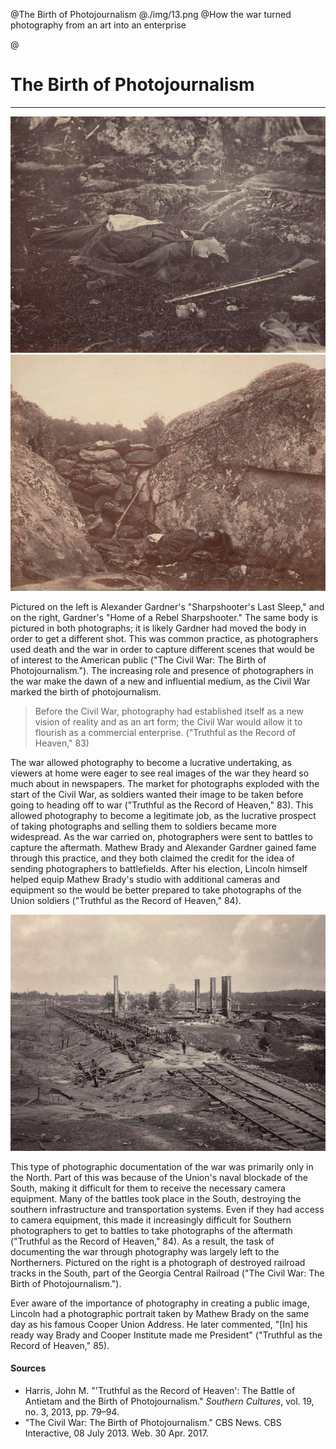 @The Birth of Photojournalism
@./img/13.png
@How the war turned photography from an art into an enterprise

@
# The Birth of Photojournalism

***

<div class='ui one column center aligned grid'>
	<div class="column">
		<div class="ui centered medium images">
			<img src="./img/16.png">
			</img>
			<img src="./img/17.png">
			</img>
		</div>
	</div>
</div>

Pictured on the left is Alexander Gardner's "Sharpshooter's Last Sleep," and on the right, Gardner's "Home of a Rebel Sharpshooter." The same body is pictured in both photographs; it is likely Gardner had moved the body in order to get a different shot.  This was common practice, as photographers used death and the war in order to capture different scenes that would be of interest to the American public ("The Civil War: The Birth of Photojournalism.").  The increasing role and presence of photographers in the war make the dawn of a new and influential medium, as the Civil War marked the birth of photojournalism. 

> Before the Civil War, photography had established itself as a new vision of reality and as an art form; the Civil War would allow it to flourish as a commercial enterprise. ("Truthful as the Record of Heaven," 83)

The war allowed photography to become a lucrative undertaking, as viewers at home were eager to see real images of the war they heard so much about in newspapers.  The market for photographs exploded with the start of the Civil War, as soldiers wanted their image to be taken before going to heading off to war ("Truthful as the Record of Heaven," 83). This allowed photography to become a legitimate job, as the lucrative prospect of taking photographs and selling them to soldiers became more widespread.  As the war carried on, photographers were sent to battles to capture the aftermath.  Mathew Brady and Alexander Gardner gained fame through this practice, and they both claimed the credit for the idea of sending photographers to battlefields.  After his election, Lincoln himself helped equip Mathew Brady's studio with additional cameras and equipment so the would be better prepared to take photographs of the Union soldiers ("Truthful as the Record of Heaven," 84).  

<img src="./img/14.png" class="ui medium right floated image transition visible">
</img>


This type of photographic documentation of the war was primarily only in the North.  Part of this was because of the Union's naval blockade of the South, making it difficult for them to receive the necessary camera equipment.  Many of the battles took place in the South, destroying the southern infrastructure and transportation systems.  Even if they had access to camera equipment, this made it increasingly difficult for Southern photographers to get to battles to take photographs of the aftermath ("Truthful as the Record of Heaven," 84). As a result, the task of documenting the war through photography was largely left to the Northerners. Pictured on the right is a photograph of destroyed railroad tracks in the South, part of the Georgia Central Railroad ("The Civil War: The Birth of Photojournalism.").  

Ever aware of the importance of photography in creating a public image, Lincoln had a photographic portrait taken by Mathew Brady on the same day as his famous Cooper Union Address.  He later commented, "[In] his ready way Brady and Cooper Institute made me President" ("Truthful as the Record of Heaven," 85).  


#### Sources 
- Harris, John M. "'Truthful as the Record of Heaven': The Battle of Antietam and the Birth of Photojournalism." *Southern Cultures*, vol. 19, no. 3, 2013, pp. 79–94.
- "The Civil War: The Birth of Photojournalism." CBS News. CBS Interactive, 08 July 2013. Web. 30 Apr. 2017.
